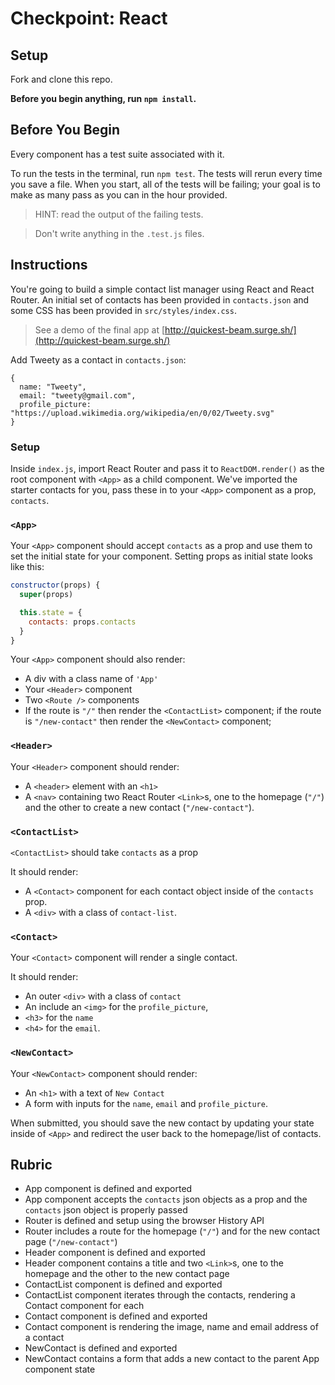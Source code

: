 # Checkpoint: React

## Setup

Fork and clone this repo.

**Before you begin anything, run `npm install`.**

## Before You Begin

Every component has a test suite associated with it.

To run the tests in the terminal, run `npm test`. The tests will rerun every
time you save a file. When you start, all of the tests will be failing; your
goal is to make as many pass as you can in the hour provided.

> HINT: read the output of the failing tests.

> Don't write anything in the `.test.js` files.

## Instructions

You're going to build a simple contact list manager using React and React
Router. An initial set of contacts has been provided in `contacts.json` and some
CSS has been provided in `src/styles/index.css`.

> See a demo of the final app at
> [http://quickest-beam.surge.sh/](http://quickest-beam.surge.sh/)

Add Tweety as a contact in `contacts.json`:

```
{
  name: "Tweety",
  email: "tweety@gmail.com",
  profile_picture: "https://upload.wikimedia.org/wikipedia/en/0/02/Tweety.svg"
}
```

### Setup

Inside `index.js`, import React Router and pass it to `ReactDOM.render()` as the
root component with `<App>` as a child component. We've imported the starter
contacts for you, pass these in to your `<App>` component as a prop, `contacts`.

### `<App>`

Your `<App>` component should accept `contacts` as a prop and use them to set
the initial state for your component. Setting props as initial state looks like
this:

```js
constructor(props) {
  super(props)

  this.state = {
    contacts: props.contacts
  }
}
```

Your `<App>` component should also render:

- A div with a class name of `'App'`
- Your `<Header>` component
- Two `<Route />` components
- If the route is `"/"` then render the `<ContactList>` component; if the route
  is `"/new-contact"` then render the `<NewContact>` component;

### `<Header>`

Your `<Header>` component should render:

- A `<header>` element with an `<h1>`
- A `<nav>` containing two React Router `<Link>`s, one to the homepage (`"/"`)
  and the other to create a new contact (`"/new-contact"`).

### `<ContactList>`

`<ContactList>` should take `contacts` as a prop

It should render:

- A `<Contact>` component for each contact object inside of the `contacts` prop.
- A `<div>` with a class of `contact-list`.

### `<Contact>`

Your `<Contact>` component will render a single contact.

It should render:

- An outer `<div>` with a class of `contact`
- An include an `<img>` for the `profile_picture`,
- `<h3>` for the `name`
- `<h4>` for the `email`.

### `<NewContact>`

Your `<NewContact>` component should render:

- An `<h1>` with a text of `New Contact`
- A form with inputs for the `name`, `email` and `profile_picture`.

When submitted, you should save the new contact by updating your state inside of
`<App>` and redirect the user back to the homepage/list of contacts.

## Rubric

- App component is defined and exported
- App component accepts the `contacts` json objects as a prop and the `contacts`
  json object is properly passed
- Router is defined and setup using the browser History API
- Router includes a route for the homepage (`"/"`) and for the new contact page
  (`"/new-contact"`)
- Header component is defined and exported
- Header component contains a title and two `<Link>`s, one to the homepage and
  the other to the new contact page
- ContactList component is defined and exported
- ContactList component iterates through the contacts, rendering a Contact
  component for each
- Contact component is defined and exported
- Contact component is rendering the image, name and email address of a contact
- NewContact is defined and exported
- NewContact contains a form that adds a new contact to the parent App component
  state
